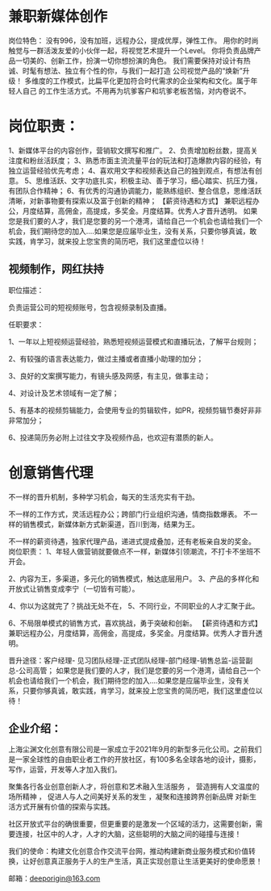 # 兼职新媒体创作


岗位特色：
没有996，没有加班，远程办公，提成优厚，弹性工作。
用你的时尚触觉与一群活泼友爱的小伙伴一起，将视觉艺术提升一个Level。
你将负责品牌产品一切美的、创新工作，扮演一切你想扮演的角色。
我们需要保持对设计有热诚、时髦有想法、独立有个性的你，与我们一起打造
公司视觉产品的“焕新”升级！
多维度的工作模式，比扁平化更加符合时代需求的企业架构和文化。属于年轻人自己
的工作生活方式。不用再为坑爹客户和坑爹老板苦恼，对内卷说不。

# 岗位职责：
1、新媒体平台的内容创作，营销软文撰写和推广。
2、负责增加粉丝数，提高关注度和粉丝活跃度；
3、熟悉市面主流流量平台的玩法和打造爆款内容的经验，有独立运营经验优先考虑；
4、喜欢用文字和视频表达自己的独到观点，有想法有创意。
5、思维活跃、文字功底扎实，积极主动、善于学习，细心踏实、抗压力强，有团队合作精神；
6、有优秀的沟通协调能力，能熟练组织、整合信息，思维活跃清晰，对新事物要有探索以及富于创新的精神；
【薪资待遇和方式】
兼职远程办公，月度结算，高佣金，高提成，多奖金。月度结算。优秀人才晋升透明。
如果您是我们要的人才，我们是您要的另一个港湾，请给自己一个机会也请给我们一个机会，我们期待您的加入....如果您是应届毕业生，没有关系，只要你够真诚，敢实践，肯学习，就来投上您宝贵的简历吧，我们这里虚位以待！

## 视频制作，网红扶持

职位描述：

负责运营公司的短视频账号，包含视频录制及直播。 

任职要求： 

1、一年以上短视频运营经验，熟悉短视频运营模式和直播玩法，了解平台规则；

2、有较强的语言表达能力，做过主播或者直播小助理的加分； 

3、良好的文案撰写能力，有镜头感及网感，有主见，做事主动； 

4、对设计及艺术领域有一定了解；

5、有基本的视频剪辑能力，会使用专业的剪辑软件，如PR，视频剪辑节奏好非非非常加分； 

6、投递简历务必附上过往文字及视频作品，也欢迎有潜质的新人。

# 创意销售代理

不一样的晋升机制，多种学习机会，每天的生活充实有干劲。

不一样的工作方式，灵活远程办公；跨部门行业组织沟通，情商指数爆表。
不一样的销售模式，新媒体新方式新渠道，百川到海，结果为王。

不一样的薪资待遇，独家代理产品，递进式提成叠加，还有老板亲自发的奖金。
岗位职责：
1、年轻人做营销就要做点不一样，新媒体引领潮流，不打卡不坐班不开会。

2、内容为王，多渠道，多元化的销售模式，触达底层用户。
3、产品的多样化和开放式让销售变成李宁（一切皆有可能）。

4、你以为这就完了？挑战无处不在，
5、不同行业，不同职业的人才汇聚于此。

6、不局限单模式的销售方式，喜欢挑战，勇于突破和创新。
【薪资待遇和方式】
兼职远程办公，月度结算，高佣金，高提成，多奖金。月度结算。优秀人才晋升透明。

晋升途径：客户经理- 见习团队经理-正式团队经理-部门经理-销售总监-运营副总-公司高管；
如果您是我们要的人才，我们是您要的另一个港湾，请给自己一个机会也请给我们一个机会，我们期待您的加入....如果您是应届毕业生，没有关系，只要你够真诚，敢实践，肯学习，就来投上您宝贵的简历吧，我们这里虚位以待！

## 企业介绍：

上海尘渊文化创意有限公司是一家成立于2021年9月的新型多元化公司。之前我们是一家全球性的自由职业者工作的开放社区，有100多名全球各地的设计，摄影，写作，运营，开发等人才加入我们。

聚集各行各业创意创新人才，将创意和艺术融入生活服务 ， 营造拥有人文温度的场所精神 ， 促进人与人之间美好关系的发生 ，凝聚和连接跨界创新品牌 对新生活方式开展有价值的探索与实践。

社区开放式平台的确很重要，但更重要的是激发一个区域的活力，这需要创新，需要连接，社区中的人才，人才的大脑，这些聪明的大脑之间的碰撞与连接！

我们的使命：构建文化创意合作交流平台网，推动构建新商业服务模式和价值转换，让好创意真正服务于人的生产生活，真正实现创意让生活更美好的使命愿景！

 邮箱：deeporigin@163.com
